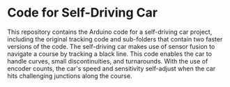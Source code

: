 # Code for Self-Driving Car 
This repository contains the Arduino code for a self-driving car project, including the original tracking code and sub-folders that contain two faster versions of the code. The self-driving car makes use of sensor fusion to navigate a course by tracking a black line. This code enables the car to handle curves, small discontinuities, and turnarounds. With the use of encoder counts, the car's speed and sensitivity self-adjust when the car hits challenging junctions along the course.
